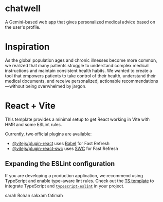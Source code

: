 # chatwell
A Gemini-based web app that gives personalized medical advice based on the user's profile.

# Inspiration
As the global population ages and chronic illnesses become more common, we realized that many patients struggle to understand complex medical instructions and maintain consistent health habits. We wanted to create a tool that empowers patients to take control of their health, understand their medical documents, and receive personalized, actionable recommendations—without being overwhelmed by jargon.

# React + Vite

This template provides a minimal setup to get React working in Vite with HMR and some ESLint rules.

Currently, two official plugins are available:

- [@vitejs/plugin-react](https://github.com/vitejs/vite-plugin-react/blob/main/packages/plugin-react/README.md) uses [Babel](https://babeljs.io/) for Fast Refresh
- [@vitejs/plugin-react-swc](https://github.com/vitejs/vite-plugin-react-swc) uses [SWC](https://swc.rs/) for Fast Refresh

## Expanding the ESLint configuration

If you are developing a production application, we recommend using TypeScript and enable type-aware lint rules. Check out the [TS template](https://github.com/vitejs/vite/tree/main/packages/create-vite/template-react-ts) to integrate TypeScript and [`typescript-eslint`](https://typescript-eslint.io) in your project.

sarah
Rohan
sakxam
fatimah
